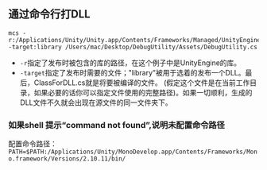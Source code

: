 ## 通过命令行打DLL

```
mcs -r:/Applications/Unity/Unity.app/Contents/Frameworks/Managed/UnityEngine.dll -target:library /Users/mac/Desktop/DebugUtility/Assets/DebugUtility.cs
```

* `-r`指定了发布时被包含的库的路径，在这个例子中是UnityEngine的库。
* `-target`指定了发布时需要的文件；"library"被用于选着的发布一个DLL。最后，ClassForDLL.cs就是将要被编译的文件。 (假定这个文件是在当前工作目录，如果必要的话你可以指定文件使用的完整路径)。如果一切顺利，生成的DLL文件不久就会出现在源文件的同一文件夹下。

### 如果shell 提示“command not found”,说明未配置命令路径

配置命令路径：`PATH=$PATH:/Applications/Unity/MonoDevelop.app/Contents/Frameworks/Mono.framework/Versions/2.10.11/bin/`
